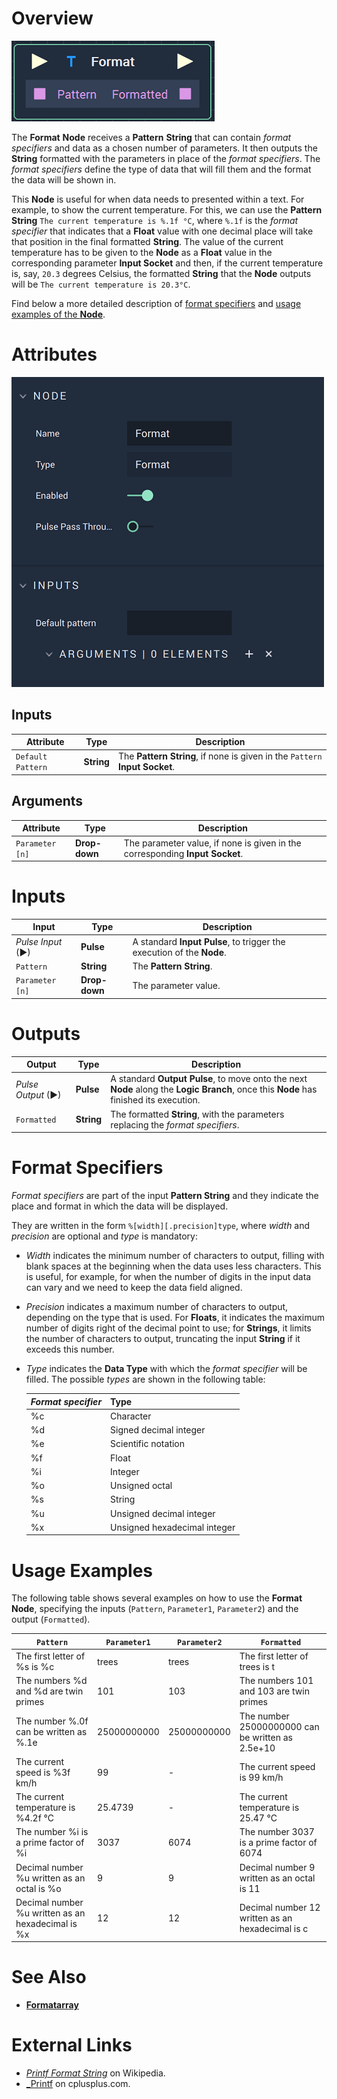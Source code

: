 # Overview

![The Format Node.](../../.gitbook/assets/formatnode.png)

The **Format** **Node** receives a **Pattern** **String** that can contain *format specifiers* and data as a chosen number of parameters. It then outputs the **String** formatted with the parameters in place of the *format specifiers*. The *format specifiers* define the type of data that will fill them and the format the data will be shown in.

This **Node** is useful for when data needs to presented within a text. For example, to show the current temperature. For this, we can use the **Pattern** **String** `The current temperature is %.1f °C`, where `%.1f` is the _format specifier_ that indicates that a **Float** value with one decimal place will take that position in the final formatted **String**. The value of the current temperature has to be given to the **Node** as a **Float** value in the corresponding parameter **Input Socket** and then, if the current temperature is, say, `20.3` degrees Celsius, the formatted **String** that the **Node** outputs will be `The current temperature is 20.3°C`.

Find below a more detailed description of [format specifiers](#format-specifiers) and [usage examples of the **Node**](#usage-examples).


# Attributes

![The Format Node Attributes.](../../.gitbook/assets/formatattributes.png)

## Inputs

|Attribute|Type|Description|
|---|---|---|
| `Default Pattern` | **String** | The **Pattern String**, if none is given in the `Pattern` **Input Socket**. |

## Arguments

|Attribute|Type|Description|
|---|---|---|
| `Parameter [n]` | **Drop-down** | The parameter value, if none is given in the corresponding **Input Socket**.  |

# Inputs

|Input|Type|Description|
|---|---|---|
|*Pulse Input* (►)|**Pulse**|A standard **Input Pulse**, to trigger the execution of the **Node**.|
| `Pattern` | **String** | The **Pattern String**. |
| `Parameter [n]` | **Drop-down** | The parameter value. |

# Outputs

|Output|Type|Description|
|---|---|---|
|*Pulse Output* (►)|**Pulse**|A standard **Output Pulse**, to move onto the next **Node** along the **Logic Branch**, once this **Node** has finished its execution.|
| `Formatted` | **String** | The formatted **String**, with the parameters replacing the *format specifiers*. |


# Format Specifiers

*Format specifiers* are part of the input **Pattern String** and they indicate the place and format in which the data will be displayed.

They are written in the form `%[width][.precision]type`, where *width* and *precision* are optional and *type* is mandatory:

* *Width* indicates the minimum number of characters to output, filling with blank spaces at the beginning when the data uses less characters. This is useful, for example, for when the number of digits in the input data can vary and we need to keep the data field aligned.
* *Precision* indicates a maximum number of characters to output, depending on the type that is used. For **Floats**, it indicates the maximum number of digits right of the decimal point to use; for **Strings**, it limits the number of characters to output, truncating the input **String** if it exceeds this number.
* *Type* indicates the **Data Type** with which the *format specifier* will be filled. The possible *types* are shown in the following table:  

    | *Format specifier* | **Type**|
    |---|---|
    | %c | Character |
    | %d | Signed decimal integer |
    | %e | Scientific notation |
    | %f | Float |
    | %i | Integer |
    | %o | Unsigned octal |
    | %s | String |
    | %u | Unsigned decimal integer |
    | %x | Unsigned hexadecimal integer |



# Usage Examples

The following table shows several examples on how to use the **Format Node**, specifying the inputs (`Pattern`, `Parameter1`, `Parameter2`) and the output (`Formatted`).

| `Pattern` | `Parameter1`| `Parameter2` | `Formatted` |
|---|---| --- | ---|
| The first letter of %s is %c | trees | trees | The first letter of trees is t |
| The numbers %d and %d are twin primes | 101 | 103 | The numbers 101 and 103 are twin primes |
| The number %.0f can be written as %.1e | 25000000000 | 25000000000 | The number 25000000000 can be written as 2.5e+10 |
| The current speed is %3f km/h | 99 | - | The current speed is  99 km/h |
| The current temperature is %4.2f °C | 25.4739 | - | The current temperature is 25.47 °C |
| The number %i is a prime factor of %i | 3037 | 6074 | The number 3037 is a prime factor of 6074 |
| Decimal number %u written as an octal is %o | 9 | 9 | Decimal number 9 written as an octal is 11 |
| Decimal number %u written as an hexadecimal is %x | 12 | 12 | Decimal number 12 written as an hexadecimal is c |

# See Also

* [**Formatarray**](formatarray.md)

# External Links

* [_Printf Format String_](https://en.wikipedia.org/wiki/Printf_format_string) on Wikipedia.
* [_Printf](https://www.cplusplus.com/reference/cstdio/printf/) on cplusplus.com.